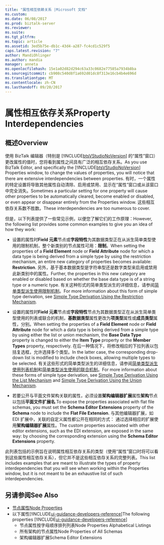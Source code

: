 ```yaml
---
title: "属性相互依赖关系 |Microsoft 文档"
ms.custom: 
ms.date: 06/08/2017
ms.prod: biztalk-server
ms.reviewer: 
ms.suite: 
ms.tgt_pltfrm: 
ms.topic: article
ms.assetid: 3ed5b75e-db1c-43d4-a287-fc4cd1c529f5
caps.latest.revision: "7"
author: MandiOhlinger
ms.author: mandia
manager: anneta
ms.openlocfilehash: 15e1a02d82d294c63a33c0682e77585a7934b8ba
ms.sourcegitcommit: cb908c540d8f1a692d01dc8f313e16cb4b4e696d
ms.translationtype: MT
ms.contentlocale: zh-CN
ms.lasthandoff: 09/20/2017
---
```

# <a name="property-interdependencies"></a><span data-ttu-id="fa330-102">属性相互依存关系</span><span class="sxs-lookup"><span data-stu-id="fa330-102">Property Interdependencies</span></span>

## <a name="overview"></a><span data-ttu-id="fa330-103">概述</span><span class="sxs-lookup"><span data-stu-id="fa330-103">Overview</span></span>
<span data-ttu-id="fa330-104">使用 BizTalk 编辑器（特别是 [!INCLUDE[btsVStudioNoVersion](../includes/btsvstudionoversion-md.md)] 的“属性”窗口）更改属性的值时，您将看到属性之间具有广泛的相互依存关系。</span><span class="sxs-lookup"><span data-stu-id="fa330-104">As you use BizTalk Editor, and specifically the [!INCLUDE[btsVStudioNoVersion](../includes/btsvstudionoversion-md.md)] Properties window, to change the values of properties, you will notice that there are extensive interdependencies between properties.</span></span> <span data-ttu-id="fa330-105">有时，一个属性的特定设置将导致其他属性自动清除、启用或禁用、显示在“属性”窗口或从该窗口中完全消失。</span><span class="sxs-lookup"><span data-stu-id="fa330-105">Sometimes a particular setting for one property will cause other properties to be automatically cleared, become enabled or disabled, or even appear or disappear entirely from the Properties window.</span></span> <span data-ttu-id="fa330-106">这些相互依存关系数不胜数。</span><span class="sxs-lookup"><span data-stu-id="fa330-106">These interdependencies are too numerous to cover.</span></span> 

<span data-ttu-id="fa330-107">但是，以下列表提供了一些常见示例，以便您了解它们的工作原理：</span><span class="sxs-lookup"><span data-stu-id="fa330-107">However, the following list provides some common examples to give you an idea of how they work:</span></span>  
  
-   <span data-ttu-id="fa330-108">设置的属性时**Field 元素**节点或**字段特性**为其数据类型正在从派生简单类型使用的限制机制，整个新类别的节点属性可用：**限制**。</span><span class="sxs-lookup"><span data-stu-id="fa330-108">When setting the properties of a **Field Element** node or **Field Attribute** node for which a data type is being derived from a simple type by using the restriction mechanism, an entire new category of properties becomes available: **Restriction**.</span></span> <span data-ttu-id="fa330-109">另外，基于基本数据类型是字符串型还是数字类型来启用或禁用此新类别中的属性。</span><span class="sxs-lookup"><span data-stu-id="fa330-109">Further, the properties in this new category are enabled or disabled based on whether the base data type is of a string type or a numeric type.</span></span> <span data-ttu-id="fa330-110">有关这种形式的简单类型派生的详细信息，请参阅[简单类型派生使用限制机制](../core/simple-type-derivation-using-the-restriction-mechanism.md)。</span><span class="sxs-lookup"><span data-stu-id="fa330-110">For more information about this form of simple type derivation, see [Simple Type Derivation Using the Restriction Mechanism](../core/simple-type-derivation-using-the-restriction-mechanism.md).</span></span>  
  
-   <span data-ttu-id="fa330-111">设置的属性时**Field 元素**节点或**字段特性**节点为其数据类型正在从派生简单类型使用的列表或联合的机制，**基数据类型**属性更改为**项类型**属性或**成员类型**属性，分别。</span><span class="sxs-lookup"><span data-stu-id="fa330-111">When setting the properties of a **Field Element** node or **Field Attribute** node for which a data type is being derived from a simple type by using either the list or union mechanism, the **Base Data Type** property is changed to either the **Item Type** property or the **Member Types** property, respectively.</span></span> <span data-ttu-id="fa330-112">在后一种情况下，将修改相应的下拉列表以包括复选框，允许选择多个类型。</span><span class="sxs-lookup"><span data-stu-id="fa330-112">In the latter case, the corresponding drop-down list is modified to include check boxes, allowing multiple types to be selected.</span></span> <span data-ttu-id="fa330-113">有关这些形式的简单类型派生的详细信息，请参阅[简单类型派生使用列表机制](../core/simple-type-derivation-using-the-list-mechanism.md)和[简单类型派生使用的联合机制](../core/simple-type-derivation-using-the-union-mechanism.md)。</span><span class="sxs-lookup"><span data-stu-id="fa330-113">For more information about these forms of simple type derivation, see [Simple Type Derivation Using the List Mechanism](../core/simple-type-derivation-using-the-list-mechanism.md) and [Simple Type Derivation Using the Union Mechanism](../core/simple-type-derivation-using-the-union-mechanism.md).</span></span>  
  
-   <span data-ttu-id="fa330-114">若要公开与平面文件架构关联的属性，必须设置**架构编辑器扩展**属性**架构**节点以包括**平面文件扩展名**.</span><span class="sxs-lookup"><span data-stu-id="fa330-114">To expose the properties associated with flat file schemas, you must set the **Schema Editor Extensions** property of the **Schema** node to include the **Flat File Extension**.</span></span> <span data-ttu-id="fa330-115">与其他编辑器扩展，如 EDI 扩展中，关联的自定义属性都公开在相同的方式： 通过选择相应的扩展使用**架构编辑器扩展**属性。</span><span class="sxs-lookup"><span data-stu-id="fa330-115">The custom properties associated with other editor extensions, such as the EDI extension, are exposed in the same way: by choosing the corresponding extension using the **Schema Editor Extensions** property.</span></span>  
  
 <span data-ttu-id="fa330-116">此列表包括的示例旨在说明属性相互依存关系的类型（使用“属性”窗口时将可以看到这些属性相互依存关系），但它并不是这些相互依存关系的完整列表。</span><span class="sxs-lookup"><span data-stu-id="fa330-116">This list includes examples that are meant to illustrate the types of property interdependencies that you will see when working within the Properties window, but it is not meant to be an exhaustive list of such interdependencies.</span></span>  
  
## <a name="see-also"></a><span data-ttu-id="fa330-117">另请参阅</span><span class="sxs-lookup"><span data-stu-id="fa330-117">See Also</span></span>  
-  [<span data-ttu-id="fa330-118">节点属性</span><span class="sxs-lookup"><span data-stu-id="fa330-118">Node Properties</span></span>](../core/node-properties.md)   
-  <span data-ttu-id="fa330-119">以下属性[!INCLUDE[ui-guidance-developers-reference](../includes/ui-guidance-developers-reference.md)]</span><span class="sxs-lookup"><span data-stu-id="fa330-119">The following properties [!INCLUDE[ui-guidance-developers-reference](../includes/ui-guidance-developers-reference.md)]</span></span>
    -  <span data-ttu-id="fa330-120">节点属性按字母顺序排列列表</span><span class="sxs-lookup"><span data-stu-id="fa330-120">Node Properties Alphabetical Listings</span></span>
    -  <span data-ttu-id="fa330-121">所有架构的节点属性</span><span class="sxs-lookup"><span data-stu-id="fa330-121">Node Properties of All Schemas</span></span> 
    -  <span data-ttu-id="fa330-122">架构编辑器扩展</span><span class="sxs-lookup"><span data-stu-id="fa330-122">Schema Editor Extensions</span></span>